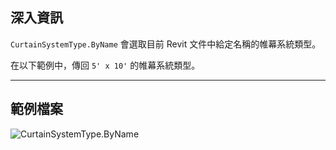 ## 深入資訊
`CurtainSystemType.ByName` 會選取目前 Revit 文件中給定名稱的帷幕系統類型。

在以下範例中，傳回 `5' x 10'` 的帷幕系統類型。
___
## 範例檔案

![CurtainSystemType.ByName](./Revit.Elements.CurtainSystemType.ByName_img.jpg)
